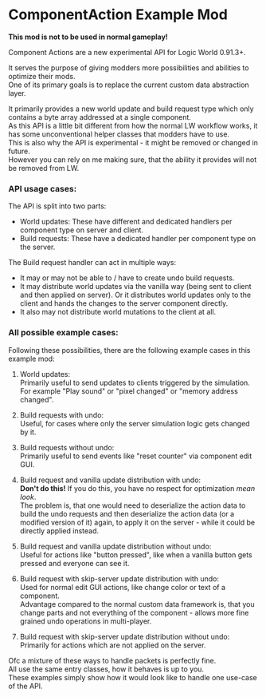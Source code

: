 # ComponentAction Example Mod

**This mod is not to be used in normal gameplay!**

Component Actions are a new experimental API for Logic World 0.91.3+.

It serves the purpose of giving modders more possibilities and abilities to optimize their mods.\
One of its primary goals is to replace the current custom data abstraction layer.

It primarily provides a new world update and build request type which only contains a byte array addressed at a single component.\
As this API is a little bit different from how the normal LW workflow works, it has some unconventional helper classes that modders have to use.\
This is also why the API is experimental - it might be removed or changed in future.\
However you can rely on me making sure, that the ability it provides will not be removed from LW.

### API usage cases:

The API is split into two parts:
- World updates: These have different and dedicated handlers per component type on server and client.
- Build requests: These have a dedicated handler per component type on the server.

The Build request handler can act in multiple ways:
- It may or may not be able to / have to create undo build requests.
- It may distribute world updates via the vanilla way (being sent to client and then applied on server). Or it distributes world updates only to the client and hands the changes to the server component directly.
- It also may not distribute world mutations to the client at all.

### All possible example cases:

Following these possibilities, there are the following example cases in this example mod:

1. World updates:\
    Primarily useful to send updates to clients triggered by the simulation.\
    For example "Play sound" or "pixel changed" or "memory address changed".

2. Build requests with undo:\
    Useful, for cases where only the server simulation logic gets changed by it.

3. Build requests without undo:\
    Primarily useful to send events like "reset counter" via component edit GUI.

4. Build request and vanilla update distribution with undo:\
    **Don't do this!** If you do this, you have no respect for optimization *mean look*.\
    The problem is, that one would need to deserialize the action data to build the
     undo requests and then deserialize the action data (or a modified version of it) again,
     to apply it on the server - while it could be directly applied instead.

5. Build request and vanilla update distribution without undo:\
    Useful for actions like "button pressed", like when a vanilla button gets pressed and everyone can see it.

6. Build request with skip-server update distribution with undo:\
    Used for normal edit GUI actions, like change color or text of a component.\
    Advantage compared to the normal custom data framework is, that you change parts and not everything of the component - allows more fine grained undo operations in multi-player.

7. Build request with skip-server update distribution without undo:\
    Primarily for actions which are not applied on the server.

Ofc a mixture of these ways to handle packets is perfectly fine.\
All use the same entry classes, how it behaves is up to you.\
These examples simply show how it would look like to handle one use-case of the API.
